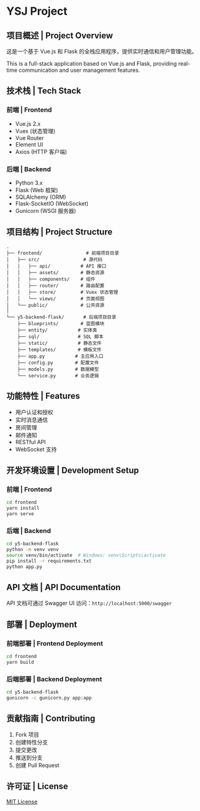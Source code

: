 # YSJ Project

## 项目概述 | Project Overview

这是一个基于 Vue.js 和 Flask 的全栈应用程序，提供实时通信和用户管理功能。

This is a full-stack application based on Vue.js and Flask, providing real-time communication and user management features.

## 技术栈 | Tech Stack

### 前端 | Frontend
- Vue.js 2.x
- Vuex (状态管理)
- Vue Router
- Element UI
- Axios (HTTP 客户端)

### 后端 | Backend
- Python 3.x
- Flask (Web 框架)
- SQLAlchemy (ORM)
- Flask-SocketIO (WebSocket)
- Gunicorn (WSGI 服务器)

## 项目结构 | Project Structure

```
.
├── frontend/                # 前端项目目录
│   ├── src/                # 源代码
│   │   ├── api/           # API 接口
│   │   ├── assets/        # 静态资源
│   │   ├── components/    # 组件
│   │   ├── router/        # 路由配置
│   │   ├── store/         # Vuex 状态管理
│   │   └── views/         # 页面视图
│   └── public/            # 公共资源
│
└── y5-backend-flask/       # 后端项目目录
    ├── blueprints/        # 蓝图模块
    ├── entity/           # 实体类
    ├── sql/              # SQL 脚本
    ├── static/           # 静态文件
    ├── templates/        # 模板文件
    ├── app.py           # 主应用入口
    ├── config.py        # 配置文件
    ├── models.py        # 数据模型
    └── service.py       # 业务逻辑
```

## 功能特性 | Features

- 用户认证和授权
- 实时消息通信
- 房间管理
- 邮件通知
- RESTful API
- WebSocket 支持

## 开发环境设置 | Development Setup

### 前端 | Frontend
```bash
cd frontend
yarn install
yarn serve
```

### 后端 | Backend
```bash
cd y5-backend-flask
python -m venv venv
source venv/bin/activate  # Windows: venv\Scripts\activate
pip install -r requirements.txt
python app.py
```

## API 文档 | API Documentation

API 文档可通过 Swagger UI 访问：`http://localhost:5000/swagger`

## 部署 | Deployment

### 前端部署 | Frontend Deployment
```bash
cd frontend
yarn build
```

### 后端部署 | Backend Deployment
```bash
cd y5-backend-flask
gunicorn -c gunicorn.py app:app
```

## 贡献指南 | Contributing

1. Fork 项目
2. 创建特性分支
3. 提交更改
4. 推送到分支
5. 创建 Pull Request

## 许可证 | License

[MIT License](LICENSE)
